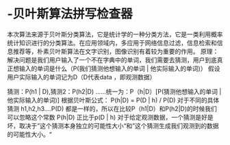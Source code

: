 # -贝叶斯算法拼写检查器
本次算法来源于贝叶斯分类算法，它是统计学的一种分类方法，它是一类利用概率统计知识进行的分类算法。在应用领域内，多应用于网络信息过滤，信息检索和信息推荐等，朴素贝叶斯算法在文字识别，图像识别有着较为重要的作用。
原理：
解决问题是我们用户输入了一个不在字典中的单词，我们需要去猜测，用户到底真正想输入的单词是什么（P(我们猜测他想输入的单词 | 他实际输入的单词)）
假设用户实际输入的单词记为D（D代表data ，即观测数据）

猜测：P(h1 | D),猜测2：P(h2|D) ......统一为：P（h|D）[P(猜测他想输入的单词 | 他实际输入的单词)]
根据贝叶斯公式： P(h|D) = P(D | h) / P(D)
对于不同的具体猜测 h1,h2,h3....P(D) 都是一样的，所以在比较P（h1|D）和P(h2|D)的时候我们可以忽略这个常数
P(h|D) 正比于p(D | h)
对于给定观测数据，一个猜测是好是坏，取决于”这个猜测本身独立的可能性大小“和”这个猜测生成我们观测到的数据的可能性大小。“
